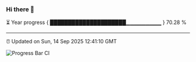 ### Hi there 👋

⏳ Year progress { █████████████████████▁▁▁▁▁▁▁▁▁ } 70.28 %

---

⏰ Updated on Sun, 14 Sep 2025 12:41:10 GMT

![Progress Bar CI](https://github.com/ZhaoGui/ZhaoGui/workflows/Progress%20Bar%20CI/badge.svg)
